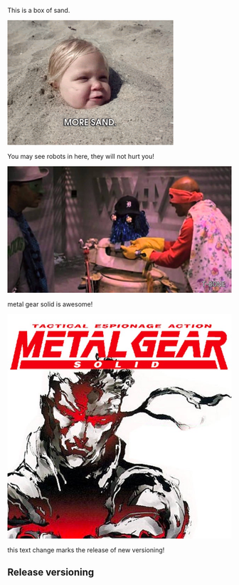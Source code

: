 This is a box of sand.

<img src="images/sandbox.gif">


You may see robots in here, they will not hurt you!

<img src="images/j5.jpg">

metal gear solid is awesome!

<img src="images/mgs.jpg">

this text change marks the release of new versioning!

## Release versioning